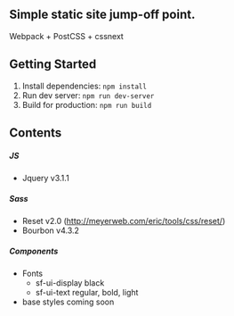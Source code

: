 ## Simple static site jump-off point.
Webpack + PostCSS + cssnext

## Getting Started
  1. Install dependencies:
    `npm install`
  2. Run dev server:
    `npm run dev-server`
  3. Build for production:
    `npm run build`

## Contents
##### JS
  * Jquery v3.1.1

##### Sass
  * Reset v2.0 (http://meyerweb.com/eric/tools/css/reset/)
  * Bourbon v4.3.2

##### Components
  * Fonts
    * sf-ui-display black
    * sf-ui-text regular, bold, light
  * base styles coming soon
